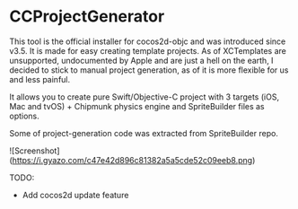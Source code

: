 # CCProjectGenerator

This tool is the official installer for cocos2d-objc and was introduced since v3.5. It is made for easy creating template projects.
As of XCTemplates are unsupported, undocumented by Apple and are just a hell on the earth, I decided to stick to manual project generation, as of it is more flexible for us and less painful.

It allows you to create pure Swift/Objective-C project with 3 targets (iOS, Mac and tvOS) + Chipmunk physics engine and SpriteBuilder files as options.

Some of project-generation code was extracted from SpriteBuilder repo. 

![Screenshot]
(https://i.gyazo.com/c47e42d896c81382a5a5cde52c09eeb8.png)

TODO:
 - Add cocos2d update feature
